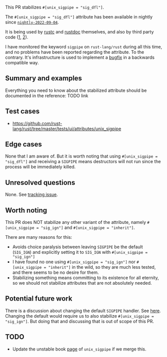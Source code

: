 This PR stabilizes `#[unix_sigpipe = "sig_dfl"]`.

The `#[unix_sigpipe = "sig_dfl"]` attribute has been available in nightly since
[`nightly-2022-09-04`](https://github.com/rust-lang/rust/pull/97802#issuecomment-1235978689).

It is being used by
[rustc](https://github.com/rust-lang/rust/blob/c29082fe7dc6e902169cacbae165562a7e4a1fd6/compiler/rustc/src/main.rs#L37)
and
[rustdoc](https://github.com/rust-lang/rust/blob/c29082fe7dc6e902169cacbae165562a7e4a1fd6/src/tools/rustdoc/main.rs#L3)
themselves, and also by third party code
([1](https://github.com/moonrepo/espresso/blob/e3f429b01bfd9a0a8956f11b1bc9120084c42d3c/crates/cli/src/main.rs#L18),
[2](https://github.com/trinitronx/intro-to-rust-kvstore/blob/2c26260a837c33f193cf26cecf49279675c3a6a3/src/main.rs#L8)).

I have monitored the keyword `sigpipe` on `rust-lang/rust` during all this time,
and no problems have been reported regarding the attribute. To the contrary.
It's infrastructure is used to implement a
[bugfix](https://github.com/rust-lang/rust/pull/101077/files) in a backwards compatible way.

## Summary and examples

Everything you need to know about the stabilized attribute should be documented in the reference: TODO link

## Test cases

* https://github.com/rust-lang/rust/tree/master/tests/ui/attributes/unix_sigpipe

## Edge cases

None that I am aware of. But it is worth noting that using `#[unix_sigpipe =
"sig_dfl"]` and receiving a `SIGPIPE` means destructors will not run since the
process will be immediately killed.

## Unresolved questions

None. See [tracking issue](https://github.com/rust-lang/rust/issues/97889).

## Worth noting

This PR does NOT stabilize any other variant of the attribute, namely
`#[unix_sigpipe = "sig_ign"]` and `#[unix_sigpipe = "inherit"]`.

There are many reasons for this:

* Avoids choice paralysis between leaving `SIGPIPE` be the default (`SIG_IGN`) and explicitly setting it to `SIG_IGN` with `#[unix_sigpipe = "sig_ign"]`
* I have found no one using `#[unix_sigpipe = "sig_ign"]` nor `#[unix_sigpipe = "inherit"]` in the wild, so they are much less tested, and there seems to be no desire for them.
* Stabilizing something means committing to its existence for all eternity, so we should not stabilize attributes that are not absolutely needed.

## Potential future work

There is a discussion about changing the default `SIGPIPE` handler. See [here](https://github.com/rust-lang/rust/issues/62569). Changing the default would require us to also stabilize `#[unix_sigpipe = "sig_ign"]`. But doing that and discussing that is out of scope of this PR.

## TODO

* Update the unstable book [page](https://doc.rust-lang.org/beta/unstable-book/language-features/unix-sigpipe.html) of `unix_sigpipe` if we merge this.
